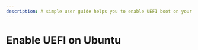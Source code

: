 ```yaml
---
description: A simple user guide helps you to enable UEFI boot on your tablet.
---
```


# Enable UEFI on Ubuntu

